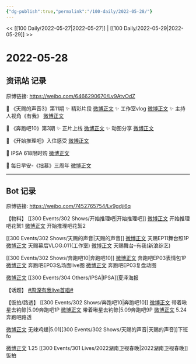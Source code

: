 ```yaml
---
{"dg-publish":true,"permalink":"/100-daily/2022-05-28/"}
---
```



<< [[100 Daily/2022-05-27\|2022-05-27]] | [[100 Daily/2022-05-29\|2022-05-29]] >>

# 2022-05-28

## 资讯站 记录

原博链接: https://weibo.com/6466290670/Lv9AtvOdZ

🍫 《天赐的声音3》第11期
✨ 精彩片段 [微博正文](https://m.weibo.cn/6466290670/4774110347922530)
✨ 工作室vlog [微博正文](https://m.weibo.cn/6466290670/4774159622606079)
✨ 主持人视角《有我》 [微博正文](https://m.weibo.cn/6466290670/4774241775912511)

🍫 《奔跑吧10》第3期
✨ 正片上线 [微博正文](https://m.weibo.cn/6466290670/4774040708846954)
✨ 动图分享 [微博正文](https://m.weibo.cn/6466290670/4774146149717185)

🍫 《开始推理吧》入住感受 [微博正文](https://m.weibo.cn/6466290670/4774041313872159)

🍫 IPSA 618限时购 [微博正文](https://m.weibo.cn/6466290670/4774108074608343)

🍫 每日早安-《拙慕》三周年 [微博正文](https://m.weibo.cn/6466290670/4774016731316759)

---
## Bot 记录

原博链接: https://weibo.com/7452765754/Lv9gdji6q

【物料】
[[300 Events/302 Shows/开始推理吧\|开始推理吧]]
[微博正文](https://m.weibo.cn/2162247381/4774034568907048) 开始推理吧花絮1
[微博正文](https://m.weibo.cn/2162247381/4774037086274564) 开始推理吧花絮2

[[300 Events/302 Shows/天赐的声音\|天赐的声音]]
[微博正文](https://m.weibo.cn/1315706994/4774100004241648) 天赐EP11舞台照1P
[微博正文](https://m.weibo.cn/7478855230/4774158656868505) 天赐幕后VLOG.011(工作室)
[微博正文](https://m.weibo.cn/1878335471/4774075072774191) 天赐舞台-有我(新浪综艺)

[[300 Events/302 Shows/奔跑吧10\|奔跑吧10]]
[微博正文](https://m.weibo.cn/5242381821/4774130198512095) 奔跑吧EP03表情包1P
[微博正文](https://m.weibo.cn/5242381821/4774054702088356) 奔跑吧EP03名场面live图
[微博正文](https://m.weibo.cn/5242381821/4774083240395836) 奔跑吧EP03复盘动图

[微博正文](https://m.weibo.cn/1851789841/4774101719190397) [[300 Events/304 Others/IPSA\|IPSA]]夏泽海报

【话题】
[#周深有我live首唱#](https://s.weibo.com/weibo?q=%23%E5%91%A8%E6%B7%B1%E6%9C%89%E6%88%91live%E9%A6%96%E5%94%B1%23)

【饭拍/路透】
[[300 Events/302 Shows/奔跑吧10\|奔跑吧10]]
[微博正文](https://m.weibo.cn/3246571812/4774229084734040) 带着啾星去钓鲸|5.09奔跑吧1P
[微博正文](https://m.weibo.cn/3246571812/4774240244471337) 带着啾星去钓鲸|5.09奔跑吧9P
[微博正文](https://m.weibo.cn/7495641082/4774228840680809) 5.24奔跑吧路透

[微博正文](https://m.weibo.cn/7495641082/4773891770157749) 无辣鸡翅|5.01[[300 Events/302 Shows/天赐的声音\|天赐的声音]]下班fo

[微博正文](https://m.weibo.cn/6083110602/4774197923941744) 1.25 [[300 Events/301 Lives/2022湖南卫视春晚\|2022湖南卫视春晚]]饭拍
